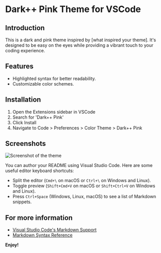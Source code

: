 # Dark++ Pink Theme for VSCode

## Introduction
This is a dark and pink theme inspired by [what inspired your theme]. It's designed to be easy on the eyes while providing a vibrant touch to your coding experience.

## Features
- Highlighted syntax for better readability.
- Customizable color schemes.

## Installation
1. Open the Extensions sidebar in VSCode
2. Search for 'Dark++ Pink'
3. Click Install
4. Navigate to Code > Preferences > Color Theme > Dark++ Pink

## Screenshots
![Screenshot of the theme](Captura%20de%20ecrã%202023-12-07%20224850.png)

You can author your README using Visual Studio Code. Here are some useful editor keyboard shortcuts:

* Split the editor (`Cmd+\` on macOS or `Ctrl+\` on Windows and Linux).
* Toggle preview (`Shift+Cmd+V` on macOS or `Shift+Ctrl+V` on Windows and Linux).
* Press `Ctrl+Space` (Windows, Linux, macOS) to see a list of Markdown snippets.

## For more information

* [Visual Studio Code's Markdown Support](http://code.visualstudio.com/docs/languages/markdown)
* [Markdown Syntax Reference](https://help.github.com/articles/markdown-basics/)

**Enjoy!**
